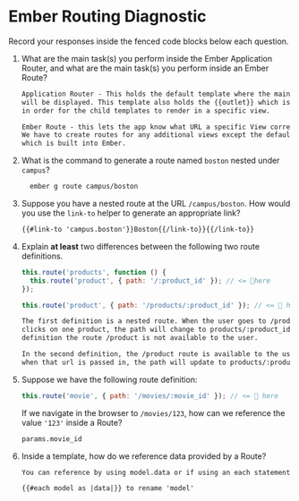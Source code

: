 # Ember Routing Diagnostic

Record your responses inside the fenced code blocks below each question.

1.  What are the main task(s) you perform inside the Ember Application Router,
    and what are the main task(s) you perform inside an Ember Route?

    ```md
    Application Router - This holds the default template where the main HTML
    will be displayed. This template also holds the {{outlet}} which is needed
    in order for the child templates to render in a specific view.

    Ember Route - this lets the app know what URL a specific View corresponds to.
    We have to create routes for any additional views except the default view '/'
    which is built into Ember.
    ```

1.  What is the command to generate a route named `boston` nested under
    `campus`?

    ```md
      ember g route campus/boston
    ```

1.  Suppose you have a nested route at the URL `/campus/boston`. How would you
    use the `link-to` helper to generate an appropriate link?

    ```md
    {{#link-to 'campus.boston'}}Boston{{/link-to}}{{/link-to}}
    ```

1.  Explain **at least** two differences between the following two route
    definitions.

    ```js
    this.route('products', function () {
      this.route('product', { path: '/:product_id' }); // <= 👀here
    });

    this.route('product', { path: '/products/:product_id' }); // <= 👀 here
    ```

    ```md
    The first definition is a nested route. When the user goes to /products and
    clicks on one product, the path will change to products/:product_id. In this
    definition the route /product is not available to the user.

    In the second definition, the /product route is available to the user so
    when that url is passed in, the path will update to products/:product_id

    ```

1.  Suppose we have the following route definition:

    ```js
    this.route('movie', { path: '/movies/:movie_id' }); // <= 👀 here
    ```

    If we navigate in the browser to `/movies/123`, how can we reference the
    value `'123'` inside a Route?

    ```md
    params.movie_id
    ```

1.  Inside a template, how do we reference data provided by a Route?

    ```md
    You can reference by using model.data or if using an each statement ..

    {{#each model as |data|}} to rename 'model'
    ```
